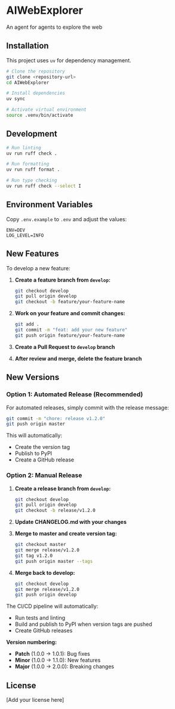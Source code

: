 # AIWebExplorer

An agent for agents to explore the web

## Installation

This project uses `uv` for dependency management.

```bash
# Clone the repository
git clone <repository-url>
cd AIWebExplorer

# Install dependencies
uv sync

# Activate virtual environment
source .venv/bin/activate
```

## Development

```bash
# Run linting
uv run ruff check .

# Run formatting
uv run ruff format .

# Run type checking
uv run ruff check --select I
```

## Environment Variables

Copy `.env.example` to `.env` and adjust the values:

```env
ENV=DEV
LOG_LEVEL=INFO
```

## New Features

To develop a new feature:

1. **Create a feature branch from `develop`:**
   ```bash
   git checkout develop
   git pull origin develop
   git checkout -b feature/your-feature-name
   ```

2. **Work on your feature and commit changes:**
   ```bash
   git add .
   git commit -m "feat: add your new feature"
   git push origin feature/your-feature-name
   ```

3. **Create a Pull Request to `develop` branch**
4. **After review and merge, delete the feature branch**

## New Versions

### Option 1: Automated Release (Recommended)

For automated releases, simply commit with the release message:

```bash
git commit -m "chore: release v1.2.0"
git push origin master
```

This will automatically:
- Create the version tag
- Publish to PyPI
- Create a GitHub release

### Option 2: Manual Release

1. **Create a release branch from `develop`:**
   ```bash
   git checkout develop
   git pull origin develop
   git checkout -b release/v1.2.0
   ```

2. **Update CHANGELOG.md with your changes**

3. **Merge to master and create version tag:**
   ```bash
   git checkout master
   git merge release/v1.2.0
   git tag v1.2.0
   git push origin master --tags
   ```

4. **Merge back to develop:**
   ```bash
   git checkout develop
   git merge release/v1.2.0
   git push origin develop
   ```

The CI/CD pipeline will automatically:
- Run tests and linting
- Build and publish to PyPI when version tags are pushed
- Create GitHub releases

**Version numbering:**
- **Patch** (1.0.0 → 1.0.1): Bug fixes
- **Minor** (1.0.0 → 1.1.0): New features
- **Major** (1.0.0 → 2.0.0): Breaking changes

## License

[Add your license here]
